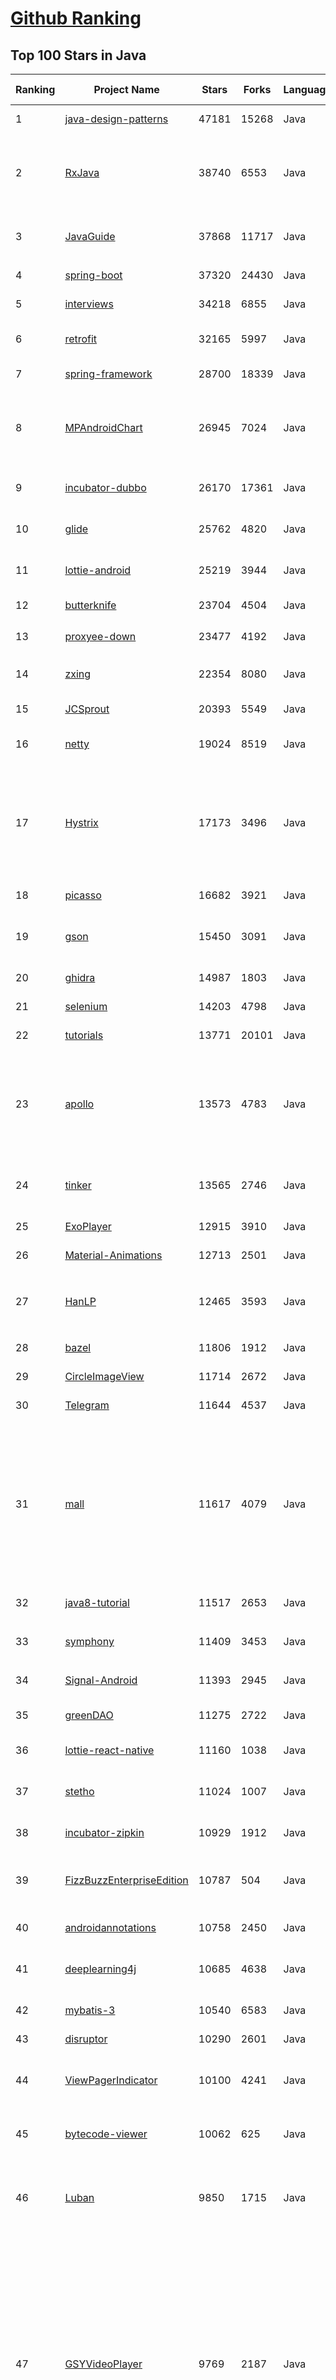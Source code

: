 [Github Ranking](../README.md)
==========

## Top 100 Stars in Java

| Ranking | Project Name | Stars | Forks | Language | Open Issues | Description | Last Commit |
| ------- | ------------ | ----- | ----- | -------- | ----------- | ----------- | ----------- |
| 1 | [java-design-patterns](https://github.com/iluwatar/java-design-patterns) | 47181 | 15268 | Java | 201 | Design patterns implemented in Java | 2019-04-15T10:13:11Z |
| 2 | [RxJava](https://github.com/ReactiveX/RxJava) | 38740 | 6553 | Java | 32 | RxJava – Reactive Extensions for the JVM – a library for composing asynchronous and event-based programs using observable sequences for the Java VM. | 2019-04-28T20:01:13Z |
| 3 | [JavaGuide](https://github.com/Snailclimb/JavaGuide) | 37868 | 11717 | Java | 21 | 【Java学习+面试指南】 一份涵盖大部分Java程序员所需要掌握的核心知识。 | 2019-04-28T14:55:57Z |
| 4 | [spring-boot](https://github.com/spring-projects/spring-boot) | 37320 | 24430 | Java | 400 | Spring Boot | 2019-05-01T00:10:57Z |
| 5 | [interviews](https://github.com/kdn251/interviews) | 34218 | 6855 | Java | 38 | Everything you need to know to get the job. | 2019-04-30T08:16:26Z |
| 6 | [retrofit](https://github.com/square/retrofit) | 32165 | 5997 | Java | 65 | Type-safe HTTP client for Android and Java by Square, Inc. | 2019-04-18T22:10:09Z |
| 7 | [spring-framework](https://github.com/spring-projects/spring-framework) | 28700 | 18339 | Java | 897 | Spring Framework | 2019-04-30T16:56:13Z |
| 8 | [MPAndroidChart](https://github.com/PhilJay/MPAndroidChart) | 26945 | 7024 | Java | 1449 | A powerful 🚀 Android chart view / graph view library, supporting line- bar- pie- radar- bubble- and candlestick charts as well as scaling, dragging and animations. | 2019-04-27T15:38:49Z |
| 9 | [incubator-dubbo](https://github.com/apache/incubator-dubbo) | 26170 | 17361 | Java | 387 | Apache Dubbo (incubating) is a high-performance, java based, open source RPC framework. | 2019-05-01T03:20:00Z |
| 10 | [glide](https://github.com/bumptech/glide) | 25762 | 4820 | Java | 147 | An image loading and caching library for Android focused on smooth scrolling | 2019-04-02T02:14:37Z |
| 11 | [lottie-android](https://github.com/airbnb/lottie-android) | 25219 | 3944 | Java | 29 | Render After Effects animations natively on Android and iOS, Web, and React Native | 2019-04-30T18:16:58Z |
| 12 | [butterknife](https://github.com/JakeWharton/butterknife) | 23704 | 4504 | Java | 96 | Bind Android views and callbacks to fields and methods. | 2019-04-16T13:05:37Z |
| 13 | [proxyee-down](https://github.com/proxyee-down-org/proxyee-down) | 23477 | 4192 | Java | 211 | http下载工具，基于http代理，支持多连接分块下载 | 2019-04-28T09:10:22Z |
| 14 | [zxing](https://github.com/zxing/zxing) | 22354 | 8080 | Java | 8 | ZXing ("Zebra Crossing") barcode scanning library for Java, Android | 2019-04-18T13:42:54Z |
| 15 | [JCSprout](https://github.com/crossoverJie/JCSprout) | 20393 | 5549 | Java | 18 | 👨‍🎓 Java Core Sprout : basic, concurrent, algorithm  | 2019-04-28T11:28:36Z |
| 16 | [netty](https://github.com/netty/netty) | 19024 | 8519 | Java | 450 | Netty project - an event-driven asynchronous network application framework | 2019-04-30T21:24:21Z |
| 17 | [Hystrix](https://github.com/Netflix/Hystrix) | 17173 | 3496 | Java | 332 | Hystrix is a latency and fault tolerance library designed to isolate points of access to remote systems, services and 3rd party libraries, stop cascading failure and enable resilience in complex distributed systems where failure is inevitable. | 2019-04-08T04:43:24Z |
| 18 | [picasso](https://github.com/square/picasso) | 16682 | 3921 | Java | 184 | A powerful image downloading and caching library for Android | 2019-03-21T23:34:00Z |
| 19 | [gson](https://github.com/google/gson) | 15450 | 3091 | Java | 428 | A Java serialization/deserialization library to convert Java Objects into JSON and back | 2019-04-28T04:14:12Z |
| 20 | [ghidra](https://github.com/NationalSecurityAgency/ghidra) | 14987 | 1803 | Java | 248 | Ghidra is a software reverse engineering (SRE) framework | 2019-04-30T13:50:59Z |
| 21 | [selenium](https://github.com/SeleniumHQ/selenium) | 14203 | 4798 | Java | 467 | A browser automation framework and ecosystem. | 2019-05-01T00:18:45Z |
| 22 | [tutorials](https://github.com/eugenp/tutorials) | 13771 | 20101 | Java | 44 | The "REST With Spring" Course:  | 2019-05-01T00:56:06Z |
| 23 | [apollo](https://github.com/ctripcorp/apollo) | 13573 | 4783 | Java | 212 | Apollo（阿波罗）是携程框架部门研发的分布式配置中心，能够集中化管理应用不同环境、不同集群的配置，配置修改后能够实时推送到应用端，并且具备规范的权限、流程治理等特性，适用于微服务配置管理场景。 | 2019-04-27T08:32:31Z |
| 24 | [tinker](https://github.com/Tencent/tinker) | 13565 | 2746 | Java | 129 | Tinker is a hot-fix solution library for Android, it supports dex, library and resources update without reinstall apk. | 2019-04-28T05:18:40Z |
| 25 | [ExoPlayer](https://github.com/google/ExoPlayer) | 12915 | 3910 | Java | 332 | An extensible media player for Android | 2019-04-30T21:15:55Z |
| 26 | [Material-Animations](https://github.com/lgvalle/Material-Animations) | 12713 | 2501 | Java | 19 | Android Transition animations explanation with examples. | 2019-04-02T15:42:38Z |
| 27 | [HanLP](https://github.com/hankcs/HanLP) | 12465 | 3593 | Java | 472 | 自然语言处理 中文分词 词性标注 命名实体识别 依存句法分析 新词发现  关键词短语提取 自动摘要 文本分类聚类 拼音简繁 | 2019-04-27T22:08:15Z |
| 28 | [bazel](https://github.com/bazelbuild/bazel) | 11806 | 1912 | Java | 1806 | a fast, scalable, multi-language and extensible build system | 2019-05-01T00:14:38Z |
| 29 | [CircleImageView](https://github.com/hdodenhof/CircleImageView) | 11714 | 2672 | Java | 9 | A circular ImageView for Android | 2019-03-10T06:24:58Z |
| 30 | [Telegram](https://github.com/DrKLO/Telegram) | 11644 | 4537 | Java | 373 | Telegram for Android source | 2019-04-26T13:02:48Z |
| 31 | [mall](https://github.com/macrozheng/mall) | 11617 | 4079 | Java | 15 | mall项目是一套电商系统，包括前台商城系统及后台管理系统，基于SpringBoot+MyBatis实现。 前台商城系统包含首页门户、商品推荐、商品搜索、商品展示、购物车、订单流程、会员中心、客户服务、帮助中心等模块。 后台管理系统包含商品管理、订单管理、会员管理、促销管理、运营管理、内容管理、统计报表、财务管理、权限管理、设置等模块。 | 2019-04-30T03:45:59Z |
| 32 | [java8-tutorial](https://github.com/winterbe/java8-tutorial) | 11517 | 2653 | Java | 27 | Modern Java - A Guide to Java 8 | 2019-04-22T09:15:21Z |
| 33 | [symphony](https://github.com/b3log/symphony) | 11409 | 3453 | Java | 0 | 🎶 一款用 Java 实现的现代化社区（论坛/BBS/社交网络/博客）平台。https://hacpai.com | 2019-04-30T02:17:37Z |
| 34 | [Signal-Android](https://github.com/signalapp/Signal-Android) | 11393 | 2945 | Java | 382 | A private messenger for Android. | 2019-04-30T19:58:48Z |
| 35 | [greenDAO](https://github.com/greenrobot/greenDAO) | 11275 | 2722 | Java | 166 | greenDAO is a light & fast ORM solution for Android that maps objects to SQLite databases. | 2019-03-12T10:39:35Z |
| 36 | [lottie-react-native](https://github.com/react-native-community/lottie-react-native) | 11160 | 1038 | Java | 61 | Lottie wrapper for React Native. | 2019-04-15T23:30:45Z |
| 37 | [stetho](https://github.com/facebook/stetho) | 11024 | 1007 | Java | 39 | Stetho is a debug bridge for Android applications, enabling the powerful Chrome Developer Tools and much more. | 2019-04-05T01:16:23Z |
| 38 | [incubator-zipkin](https://github.com/apache/incubator-zipkin) | 10929 | 1912 | Java | 245 | Zipkin is a distributed tracing system | 2019-05-01T03:59:09Z |
| 39 | [FizzBuzzEnterpriseEdition](https://github.com/EnterpriseQualityCoding/FizzBuzzEnterpriseEdition) | 10787 | 504 | Java | 296 | FizzBuzz Enterprise Edition is a no-nonsense implementation of FizzBuzz made by serious businessmen for serious business purposes. | 2019-04-19T08:15:27Z |
| 40 | [androidannotations](https://github.com/androidannotations/androidannotations) | 10758 | 2450 | Java | 46 | Fast Android Development. Easy maintainance. | 2019-03-05T13:46:22Z |
| 41 | [deeplearning4j](https://github.com/deeplearning4j/deeplearning4j) | 10685 | 4638 | Java | 767 | Deeplearning4j, ND4J, DataVec and more - deep learning & linear algebra for Java/Scala with GPUs + Spark | 2019-04-30T17:01:11Z |
| 42 | [mybatis-3](https://github.com/mybatis/mybatis-3) | 10540 | 6583 | Java | 126 | MyBatis SQL mapper framework for Java | 2019-04-29T06:20:07Z |
| 43 | [disruptor](https://github.com/LMAX-Exchange/disruptor) | 10290 | 2601 | Java | 6 | High Performance Inter-Thread Messaging Library | 2019-04-27T13:15:22Z |
| 44 | [ViewPagerIndicator](https://github.com/JakeWharton/ViewPagerIndicator) | 10100 | 4241 | Java | 215 | Paging indicator widgets compatible with the ViewPager from the Android Support Library and ActionBarSherlock. | 2017-11-26T17:13:46Z |
| 45 | [bytecode-viewer](https://github.com/Konloch/bytecode-viewer) | 10062 | 625 | Java | 26 | A Java 8+ Jar & Android APK Reverse Engineering Suite (Decompiler, Editor, Debugger & More) | 2019-04-25T21:43:08Z |
| 46 | [Luban](https://github.com/Curzibn/Luban) | 9850 | 1715 | Java | 89 | Luban(鲁班)—Image compression with efficiency very close to WeChat Moments/可能是最接近微信朋友圈的图片压缩算法 | 2019-04-16T05:30:39Z |
| 47 | [GSYVideoPlayer](https://github.com/CarGuo/GSYVideoPlayer) | 9769 | 2187 | Java | 15 | 视频播放器（IJKplayer、ExoPlayer、MediaPlayer），HTTPS支持，支持弹幕，支持滤镜、水印、gif截图，片头广告、中间广告，多个同时播放，支持基本的拖动，声音、亮度调节，支持边播边缓存，支持视频本身自带rotation的旋转（90,270之类），重力旋转与手动旋转的同步支持，支持列表播放 ，直接添加控件为封面，列表全屏动画，视频加载速度，列表小窗口支持拖动，动画效果，调整比例，多分辨率切换，支持切换播放器，进度条小窗口预览，列表切换详情页面无缝播放，其他一些小动画效果，rtsp、concat、mpeg。项目解析：  | 2019-04-21T06:32:37Z |
| 48 | [VasSonic](https://github.com/Tencent/VasSonic) | 9619 | 1330 | Java | 5 | VasSonic is a lightweight and high-performance Hybrid framework developed by tencent VAS team, which is intended to speed up the first screen of websites working on Android and iOS platform.  | 2019-04-24T06:31:01Z |
| 49 | [android-Ultra-Pull-To-Refresh](https://github.com/liaohuqiu/android-Ultra-Pull-To-Refresh) | 9594 | 2831 | Java | 174 | Ultra Pull to Refresh for Android. Support all the views. | 2018-05-04T21:12:00Z |
| 50 | [ARouter](https://github.com/alibaba/ARouter) | 9592 | 1608 | Java | 46 | 💪 A framework for assisting in the renovation of Android componentization (帮助 Android App 进行组件化改造的路由框架) | 2019-04-17T04:12:55Z |
| 51 | [vert.x](https://github.com/eclipse-vertx/vert.x) | 9589 | 1510 | Java | 197 | Vert.x is a tool-kit for building reactive applications on the JVM | 2019-04-26T05:47:04Z |
| 52 | [PocketHub](https://github.com/pockethub/PocketHub) | 9413 | 3658 | Java | 113 | PocketHub Android App | 2019-03-18T19:05:35Z |
| 53 | [Matisse](https://github.com/zhihu/Matisse) | 9402 | 1402 | Java | 272 | :fireworks: A well-designed local image and video selector for Android | 2019-04-10T16:19:53Z |
| 54 | [Android-ObservableScrollView](https://github.com/ksoichiro/Android-ObservableScrollView) | 9330 | 2102 | Java | 178 | Android library to observe scroll events on scrollable views. | 2017-08-09T11:37:19Z |
| 55 | [Arduino](https://github.com/arduino/Arduino) | 9149 | 6495 | Java | 1093 | open-source electronics prototyping platform | 2019-04-28T20:10:19Z |
| 56 | [recyclerview-animators](https://github.com/wasabeef/recyclerview-animators) | 9125 | 1780 | Java | 99 | An Android Animation library which easily add itemanimator to RecyclerView items. | 2018-11-16T07:20:43Z |
| 57 | [storm](https://github.com/nathanmarz/storm) | 9049 | 1776 | Java | 44 | Distributed and fault-tolerant realtime computation: stream processing, continuous computation, distributed RPC, and more | 2017-08-16T04:24:20Z |
| 58 | [MaterialDesignLibrary](https://github.com/navasmdc/MaterialDesignLibrary) | 9016 | 2401 | Java | 265 | This is a library with components of Android L to you use in android 2.2 | 2019-02-22T05:33:49Z |
| 59 | [cat](https://github.com/dianping/cat) | 9008 | 3211 | Java | 31 | CAT 作为服务端项目基础组件，提供了 Java, C/C++, Node.js, Python, Go 等多语言客户端，已经在美团点评的基础架构中间件框架（MVC框架，RPC框架，数据库框架，缓存框架等，消息队列，配置系统等）深度集成，为美团点评各业务线提供系统丰富的性能指标、健康状况、实时告警等。 | 2019-04-26T20:50:45Z |
| 60 | [JiaoZiVideoPlayer](https://github.com/lipangit/JiaoZiVideoPlayer) | 8949 | 2121 | Java | 140 | Android VideoPlayer MediaPlayer VideoView MediaView Float View And Fullscreen | 2019-04-30T13:50:16Z |
| 61 | [redisson](https://github.com/redisson/redisson) | 8939 | 2208 | Java | 161 | Redisson - distributed Java objects and services (Set, Multimap, SortedSet, Map, List, Queue, Deque, Semaphore, Lock, AtomicLong, Map Reduce, Publish / Subscribe, Bloom filter, Spring Cache, Tomcat, Scheduler, JCache API, Hibernate) on top of Redis server. State of the Art Redis Java client | 2019-04-30T14:41:28Z |
| 62 | [hadoop](https://github.com/apache/hadoop) | 8935 | 5598 | Java | 257 | Apache Hadoop | 2019-04-30T22:32:00Z |
| 63 | [PermissionsDispatcher](https://github.com/permissions-dispatcher/PermissionsDispatcher) | 8872 | 1226 | Java | 7 | Simple annotation-based API to handle runtime permissions. | 2019-04-21T15:39:26Z |
| 64 | [dbeaver](https://github.com/dbeaver/dbeaver) | 8816 | 721 | Java | 1092 | Free universal database tool and SQL client | 2019-04-30T20:41:24Z |
| 65 | [Android-PullToRefresh](https://github.com/chrisbanes/Android-PullToRefresh) | 8791 | 5036 | Java | 30 | DEPRECATED | 2017-10-13T08:40:58Z |
| 66 | [graal](https://github.com/oracle/graal) | 8779 | 543 | Java | 328 | GraalVM: Run Programs Faster Anywhere :rocket: | 2019-05-01T00:18:00Z |
| 67 | [mockito](https://github.com/mockito/mockito) | 8716 | 1547 | Java | 253 | Most popular Mocking framework for unit tests written in Java | 2019-04-30T19:32:21Z |
| 68 | [uCrop](https://github.com/Yalantis/uCrop) | 8601 | 1533 | Java | 69 | Image Cropping Library for Android | 2019-04-12T14:40:12Z |
| 69 | [pinpoint](https://github.com/naver/pinpoint) | 8585 | 2652 | Java | 126 | Pinpoint is an open source APM (Application Performance Management) tool for large-scale distributed systems written in Java.  | 2019-04-30T23:35:54Z |
| 70 | [FlycoTabLayout](https://github.com/H07000223/FlycoTabLayout) | 8486 | 1846 | Java | 267 | An Android TabLayout Lib | 2019-01-30T09:22:42Z |
| 71 | [Fragmentation](https://github.com/YoKeyword/Fragmentation) | 8465 | 1799 | Java | 156 | A powerful library that manage Fragment for Android! | 2018-12-24T10:40:03Z |
| 72 | [seata](https://github.com/seata/seata) | 8452 | 1984 | Java | 208 | :fire: Seata is an easy-to-use, high-performance, java based, open source distributed transaction solution. | 2019-04-30T13:46:42Z |
| 73 | [RxPermissions](https://github.com/tbruyelle/RxPermissions) | 8374 | 1034 | Java | 74 | Android runtime permissions powered by RxJava2 | 2019-04-29T03:35:42Z |
| 74 | [FileDownloader](https://github.com/lingochamp/FileDownloader) | 8353 | 1720 | Java | 112 | Multitask、MultiThread(MultiConnection)、Breakpoint-resume、High-concurrency、Simple to use、Single/NotSingle-process | 2019-03-30T04:33:25Z |
| 75 | [Calligraphy](https://github.com/chrisjenx/Calligraphy) | 8248 | 1050 | Java | 139 | Custom fonts in Android the easy way... | 2018-10-04T07:22:11Z |
| 76 | [banner](https://github.com/youth5201314/banner) | 8207 | 1652 | Java | 207 | Android广告图片轮播控件，支持无限循环和多种主题，可以灵活设置轮播样式、动画、轮播和切换时间、位置、图片加载框架等！ | 2019-03-13T03:38:43Z |
| 77 | [MVPArms](https://github.com/JessYanCoding/MVPArms) | 8039 | 1913 | Java | 11 | ⚔️ A common architecture for Android applications developing based on MVP, integrates many open source projects, to make your developing quicker and easier (一个整合了大量主流开源项目高度可配置化的 Android MVP 快速集成框架).  | 2019-04-30T09:45:28Z |
| 78 | [guice](https://github.com/google/guice) | 8029 | 1195 | Java | 320 | Guice (pronounced 'juice') is a lightweight dependency injection framework for Java 6 and above, brought to you by Google. | 2019-04-29T15:40:52Z |
| 79 | [Apktool](https://github.com/iBotPeaches/Apktool) | 8001 | 2072 | Java | 168 | A tool for reverse engineering Android apk files | 2019-04-26T21:39:36Z |
| 80 | [jedis](https://github.com/xetorthio/jedis) | 7994 | 3048 | Java | 149 | A blazingly small and sane redis java client | 2019-04-27T03:30:54Z |
| 81 | [incubator-druid](https://github.com/apache/incubator-druid) | 7982 | 1987 | Java | 1341 | Apache Druid (Incubating) - Column oriented distributed data store ideal for powering interactive applications | 2019-05-01T00:06:14Z |
| 82 | [xxl-job](https://github.com/xuxueli/xxl-job) | 7934 | 3330 | Java | 64 | A lightweight distributed task scheduling framework.（分布式任务调度平台XXL-JOB） | 2019-04-27T07:56:09Z |
| 83 | [MaterialViewPager](https://github.com/florent37/MaterialViewPager) | 7922 | 1497 | Java | 186 | A Material Design ViewPager easy to use library | 2018-10-12T01:11:20Z |
| 84 | [webmagic](https://github.com/code4craft/webmagic) | 7892 | 3437 | Java | 277 | A scalable web crawler framework for Java. | 2019-03-27T02:44:15Z |
| 85 | [HomeMirror](https://github.com/HannahMitt/HomeMirror) | 7870 | 697 | Java | 36 | Android application powering the mirror in my house | 2018-02-27T05:50:52Z |
| 86 | [DanmakuFlameMaster](https://github.com/bilibili/DanmakuFlameMaster) | 7839 | 1901 | Java | 215 | Android开源弹幕引擎·烈焰弹幕使 ～ | 2019-04-29T06:15:21Z |
| 87 | [Android_Data](https://github.com/Freelander/Android_Data) | 7792 | 2015 | Java | 2 | Some Android learning materials, hoping to help you learn Android development. | 2017-09-20T14:57:54Z |
| 88 | [auto](https://github.com/google/auto) | 7731 | 853 | Java | 130 | A collection of source code generators for Java. | 2019-04-29T15:40:46Z |
| 89 | [clojure](https://github.com/clojure/clojure) | 7714 | 1232 | Java | 6 | The Clojure programming language | 2019-04-11T15:15:11Z |
| 90 | [lombok](https://github.com/rzwitserloot/lombok) | 7705 | 1434 | Java | 570 | Very spicy additions to the Java programming language. | 2019-05-01T03:45:21Z |
| 91 | [glide-transformations](https://github.com/wasabeef/glide-transformations) | 7681 | 1182 | Java | 27 | An Android transformation library providing a variety of image transformations for Glide. | 2018-12-11T09:18:08Z |
| 92 | [rocketmq](https://github.com/apache/rocketmq) | 7646 | 3825 | Java | 250 | Mirror of Apache RocketMQ | 2019-04-30T07:38:28Z |
| 93 | [eureka](https://github.com/Netflix/eureka) | 7623 | 2056 | Java | 115 | AWS Service registry for resilient mid-tier load balancing and failover. | 2019-04-23T02:38:27Z |
| 94 | [DoraemonKit](https://github.com/didi/DoraemonKit) | 7607 | 841 | Java | 27 | 简称 "DoKit" 。一款功能齐全的客户端（ iOS 、Android ）研发助手，你值得拥有。 | 2019-04-30T07:34:43Z |
| 95 | [tink](https://github.com/google/tink) | 7572 | 558 | Java | 37 | Tink is a multi-language, cross-platform, open source library that provides cryptographic APIs that are secure, easy to use correctly, and hard(er) to misuse. | 2019-04-26T21:41:14Z |
| 96 | [junit4](https://github.com/junit-team/junit4) | 7418 | 2785 | Java | 122 | A programmer-oriented testing framework for Java. | 2019-04-13T22:49:15Z |
| 97 | [zuul](https://github.com/Netflix/zuul) | 7386 | 1431 | Java | 137 | Zuul is a gateway service that provides dynamic routing, monitoring, resiliency, security, and more. | 2019-04-30T17:15:06Z |
| 98 | [easypermissions](https://github.com/googlesamples/easypermissions) | 7362 | 1172 | Java | 7 | Simplify Android M system permissions | 2019-03-01T16:07:59Z |
| 99 | [agera](https://github.com/google/agera) | 7326 | 685 | Java | 4 | Reactive Programming for Android | 2019-04-07T18:11:06Z |
| 100 | [dropwizard](https://github.com/dropwizard/dropwizard) | 7181 | 3003 | Java | 85 | A damn simple library for building production-ready RESTful web services. | 2019-04-29T19:14:34Z |


